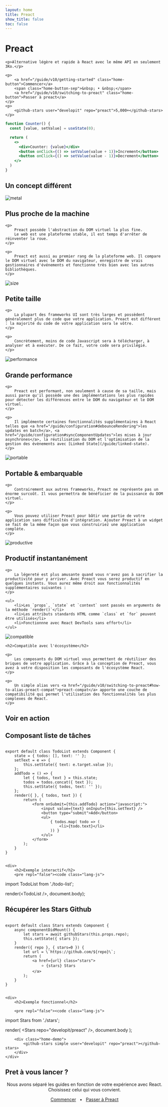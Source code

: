 ```yaml
---
layout: home
title: Preact
show_title: false
toc: false
---
```


<jumbotron>
    <h1>
        <logo height="1.5em" title="Preact" text>Preact</logo>
    </h1>

    <p>Alternative légère et rapide à React avec le même API en seulement 3Ko.</p>

    <p>
        <a href="/guide/v10/getting-started" class="home-button">Commencer</a>
        <span class="home-button-sep">&nbsp; • &nbsp;</span>
        <a href="/guide/v10/switching-to-preact" class="home-button">Passer à preact</a>
    </p>
    <p>
        <github-stars user="developit" repo="preact">5,000+</github-stars>
    </p>
</jumbotron>

```jsx
function Counter() {
  const [value, setValue] = useState(0);

  return (
    <>
      <div>Counter: {value}</div>
      <button onClick={() => setValue(value + 1)}>Increment</button>
      <button onClick={() => setValue(value - 1)}>Decrement</button>
    </>
  )
}
```

<section class="home-top">
    <h1>Un concept différent</h1>
</section>


<section class="home-section">
  <img src="/assets/home/metal.svg" alt="metal">

  <div>
    <h2>Plus proche de la machine</h2>
    
    <p>
        Preact possède l'abstraction du DOM virtuel la plus fine.
        Le web est une plateforme stable, il est temps d'arrêter de réinventer la roue.
    </p>
    
    <p>
        Preact est aussi au premier rang de la plateforme web. Il compare le DOM virtuel avec le DOM du navigateur, enregistre de vrais gestionnaires d'événements et fonctionne très bien avec les autres bibliothèques.
    </p>
  </div>
</section>


<section class="home-section">
  <img src="/assets/home/size.svg" alt="size">

  <div>
    <h2>Petite taille</h2>
    
    <p>
        La plupart des frameworks UI sont très larges et possèdent généralement plus de code que votre application. Preact est différent : la majorité du code de votre application sera le vôtre.
    </p>
    
    <p>
        Concrètement, moins de code Javascript sera à télécharger, à analyser et à exécuter. De ce fait, votre code sera privilégié.
    </p>
  </div>
</section>


<section class="home-section">
  <img src="/assets/home/performance.svg" alt="performance">

  <div>
    <h2>Grande performance</h2>
    
    <p>
        Preact est performant, non seulement à cause de sa taille, mais aussi parce qu'il possède une des implémentations les plus rapides pour détecter les différences entre le DOM du navigateur et le DOM virtuel.
    </p>
    
    <p>
        Il implémente certaines fonctionnalités supplémentaires à React telles que <a href="/guide/configuration#debounceRendering">les updates en batch</a>, <a href="/guide/configuration#syncComponentUpdates">les mises à jour asynchrones</a>, la réutilisation du DOM et l'optimisation de la gestion des évènements avec [Linked State](/guide/linked-state).
    </p>
  </div>
</section>


<section class="home-section">
  <img src="/assets/home/portable.svg" alt="portable">

  <div>
    <h2>Portable &amp; embarquable</h2>
    
    <p>
        Contrairement aux autres frameworks, Preact ne représente pas un énorme surcoût. Il vous permettra de bénéficier de la puissance du DOM virtuel.
    </p>
    
    <p>
        Vous pouvez utiliser Preact pour bâtir une partie de votre application sans difficultés d'intégration. Ajouter Preact à un widget se fait de la même façon que vous construiriez une application complète.
    </p>
  </div>
</section>


<section class="home-section">
  <img src="/assets/home/productive.svg" alt="productive">

  <div>
    <h2>Productif instantanément</h2>
    
    <p>
        La légereté est plus amusante quand vous n'avez pas à sacrifier la productivité pour y arriver. Avec Preact vous serez productif en quelques instants. Vous aurez même droit aux fonctionnalités supplémentaires suivantes :
    </p>
    
    <ul>
        <li>Les `props`, `state` et `context` sont passés en arguments de la méthode `render()`</li>
        <li>Les attributs standards HTML comme `class` et `for` peuvent être utilisés</li>
        <li>Fonctionnne avec React DevTools sans effort</li>
    </ul>
  </div>
</section>


<section class="home-section">
  <div>
    <img src="/assets/home/compatible.svg" alt="compatible">

    <h2>Compatible avec l'écosystème</h2>
    
    <p>
        Les composants du DOM virtuel vous permettent de réutiliser des briques de votre application. Grâce à la conception de Preact, vous avez à votre disposition les composants de l'écosystème React.
    </p>
    
    <p>
        Un simple alias vers <a href="/guide/v10/switching-to-preact#how-to-alias-preact-compat">preact-compat</a> apporte une couche de compatibilité qui permet l'utilisation des fonctionnalités les plus complexes de React.
    </p>
  </div>
</section>


<section class="home-top">
    <h1>Voir en action</h1>
</section>


<section class="home-split">
    <div>
        <h2>Composant liste de tâches</h2>
        <pre><code class="lang-js">
export default class TodoList extends Component {
    state = { todos: [], text: '' };
    setText = e =&gt; {
        this.setState({ text: e.target.value });
    };
    addTodo = () =&gt; {
        let { todos, text } = this.state;
        todos = todos.concat({ text });
        this.setState({ todos, text: '' });
    };
    render({ }, { todos, text }) {
        return (
            &lt;form onSubmit={this.addTodo} action="javascript:"&gt;
                &lt;input value={text} onInput={this.setText} /&gt;
                &lt;button type="submit"&gt;Add&lt;/button&gt;
                &lt;ul&gt;
                    { todos.map( todo =&gt; (
                        &lt;li&gt;{todo.text}&lt;/li&gt;
                    )) }
                &lt;/ul&gt;
            &lt;/form&gt;
        );
    }
}
        </code></pre>
    </div>
    
    <div>
        <h2>Exemple interactif</h2>
        <pre repl="false"><code class="lang-js">
import TodoList from './todo-list';

render(&lt;TodoList /&gt;, document.body);
        </code></pre>
        <div class="home-demo">
            <todo-list></todo-list>
        </div>
    </div>
</section>


<section class="home-split">
    <div>
        <h2>Récupérer les Stars Github</h2>
        <pre><code class="lang-js">
export default class Stars extends Component {
    async componentDidMount() {
        let stars = await githubStars(this.props.repo);
        this.setState({ stars });
    }
    render({ repo }, { stars=0 }) {
        let url = \`https://github.com/${repo}\`;
        return (
            &lt;a href={url} class="stars"&gt;
                ⭐️ {stars} Stars
            &lt;/a&gt;
        );
    }
}
        </code></pre>
    </div>
    
    <div>
        <h2>Exemple fonctionnel</h2>
        
        <pre repl="false"><code class="lang-js">
import Stars from './stars';

render(
    &lt;Stars repo="developit/preact" /&gt;,
    document.body
);
        </code></pre>
       
        <div class="home-demo">
            <github-stars simple user="developit" repo="preact"></github-stars>
        </div>
    </div>
</section>


<section class="home-top">
    <h1>Pret à vous lancer ?</h1>
</section>


<section style="text-align:center;">
    <p>
        Nous avons séparé les guides en fonction de votre expérience avec React.
        <br>
        Choisissez celui qui vous convient.
    </p>
    <p>
        <a href="/guide/v10/getting-started" class="home-button">Commencer</a>
        <span class="home-button-sep">&nbsp; • &nbsp;</span>
        <a href="/guide/v10/switching-to-preact" class="home-button">Passer à Preact</a>
    </p>
</section>
